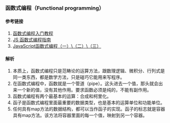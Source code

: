 ### 函数式编程（Functional programming）

#### 参考链接
1. [函数式编程入门教程](http://www.ruanyifeng.com/blog/2017/02/fp-tutorial.html)
2. [JS 函数式编程指南](https://llh911001.gitbooks.io/mostly-adequate-guide-chinese/content/)
3. [JavaScript函数式编程（一）\（二）\（三）](https://blog.csdn.net/5hongbing/article/details/80149519)

#### 解析
1. 本质上，函数式编程只是范畴论的运算方法，跟数理逻辑、微积分、行列式是同一类东西，都是数学方法，只是碰巧它能用来写程序。
2. 在函数式编程中，函数就是一个管道（pipe）。这头进去一个值，那头就会出来一个新的值，没有其他作用。要求函数必须是纯的，不能有副作用。
3. 函数式编程有两个最基本的运算：合成和柯里化。
4. 函子是函数式编程里面最重要的数据类型，也是基本的运算单位和功能单位。
5. 任何具有map方法的数据结构，都可以当作函子的实现。函子的标志就是容器具有map方法。该方法将容器里面的每一个值，映射到另一个容器。
